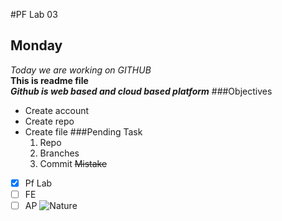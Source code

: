 #PF Lab 03
## Monday
*Today we are working on GITHUB*\
**This is readme file**\
***Github is web based and cloud based platform***
###Objectives
* Create account
* Create repo
* Create file
  ###Pending Task
  1. Repo
  2. Branches
  3. Commit
  ~~Mistake~~
- [x] Pf Lab
- [ ] FE
- [ ] AP
 ![Nature](https://greggvanourek.com/wp-content/uploads/2023/08/Nature-path-by-water-trees-and-mountains-AdobeStock_291242770-768x463.jpeg)
